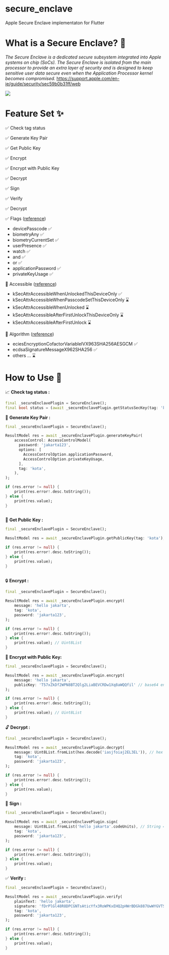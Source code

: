 # secure_enclave

Apple Secure Enclave implementaton for Flutter

# What is a Secure Enclave? 👮
*The Secure Enclave is a dedicated secure subsystem integrated into Apple systems on chip (SoCs). The Secure Enclave is isolated from the main processor to provide an extra layer of security and is designed to keep sensitive user data secure even when the Application Processor kernel becomes compromised.* https://support.apple.com/en-ie/guide/security/sec59b0b31ff/web

[![](https://help.apple.com/assets/6026E7D7748ADA67B165542D/6026E7DA748ADA67B1655435/en_GB/388d8f7e1d4dd8c22d85c87ca9d01622.png)](https://help.apple.com/assets/6026E7D7748ADA67B165542D/6026E7DA748ADA67B1655435/en_GB/388d8f7e1d4dd8c22d85c87ca9d01622.png)

# Feature Set ✨

✅ Check tag status 

✅ Generate Key Pair 

✅ Get Public Key

✅ Encrypt

✅ Encrypt with Public Key

✅ Decrypt

✅ Sign

✅ Verify

✅ Decrypt

✅ Flags ([reference](https://developer.apple.com/documentation/security/secaccesscontrolcreateflags "reference"))
- devicePasscode ✅
- biometryAny ✅
- biometryCurrentSet ✅
- userPresence ✅
- watch ✅
- and ✅
- or ✅
- applicationPassword ✅
- privateKeyUsage ✅

🚧 Accessible ([reference](https://developer.apple.com/documentation/security/keychain_services/keychain_items/item_attribute_keys_and_values "reference"))
- kSecAttrAccessibleWhenUnlockedThisDeviceOnly ✅
- kSecAttrAccessibleWhenPasscodeSetThisDeviceOnly ⌛
- kSecAttrAccessibleWhenUnlocked ⌛
- kSecAttrAccessibleAfterFirstUnlockThisDeviceOnly ⌛
- kSecAttrAccessibleAfterFirstUnlock ⌛

🚧 Algorithm ([reference](https://developer.apple.com/documentation/security/seckeyalgorithm "reference"))
- eciesEncryptionCofactorVariableIVX963SHA256AESGCM ✅
- ecdsaSignatureMessageX962SHA256 ✅
- others ... ⌛

# How to Use 🚀

📈 **Check tag status :**
```dart
final _secureEnclavePlugin = SecureEnclave();
final bool status = (await _secureEnclavePlugin.getStatusSecKey(tag: 'kota')).value;
```

🔑 **Generate Key Pair :**
```dart
final _secureEnclavePlugin = SecureEnclave();

ResultModel res = await _secureEnclavePlugin.generateKeyPair(
    accessControl: AccessControlModel(
      password: 'jakarta123',
      options: [
        AccessControlOption.applicationPassword,
        AccessControlOption.privateKeyUsage,
      ],
      tag: 'kota',
    ),
);

if (res.error != null) {
	print(res.error!.desc.toString());
} else {
	print(res.value);
}
 
```

📢 **Get Public Key :**
```dart
final _secureEnclavePlugin = SecureEnclave();

ResultModel res = await _secureEnclavePlugin.getPublicKey(tag: 'kota');

if (res.error != null) {
	print(res.error!.desc.toString());
} else {
	print(res.value);
}
 
```

🔒 **Encrypt :**
```dart
final _secureEnclavePlugin = SecureEnclave();

ResultModel res = await _secureEnclavePlugin.encrypt(
    message: 'hello jakarta',
    tag: 'kota',
    password: 'jakarta123',
);

if (res.error != null) {
	print(res.error!.desc.toString());
} else {
	print(res.value); // Uint8List
}
```

🔐 **Encrypt with Public Key:**
```dart
final _secureEnclavePlugin = SecureEnclave();

ResultModel res = await _secureEnclavePlugin.encrypt(
    message: 'hello jakarta',
    publicKey: 'T57xZkDf2WPN8BT2Qlg2LiaBEVCRDw1Xq8aWQQfil' // base64 encode
);

if (res.error != null) {
	print(res.error!.desc.toString());
} else {
	print(res.value); // Uint8List
}
```

🔓 **Decrypt :**
```dart
final _secureEnclavePlugin = SecureEnclave();

ResultModel res = await _secureEnclavePlugin.decrypt(
    message: Uint8List.fromList(hex.decode('iasjfoiaj2EL3EL')), // hex => Uint8List
    tag: 'kota',
    password: 'jakarta123',
);

if (res.error != null) {
	print(res.error!.desc.toString());
} else {
	print(res.value);
}
```

🔏 **Sign :**
```dart
final _secureEnclavePlugin = SecureEnclave();

ResultModel res = await _secureEnclavePlugin.sign(
    message: Uint8List.fromList('hello jakarta'.codeUnits), // String => Uint8List
    tag: 'kota',
    password: 'jakarta123',
);

if (res.error != null) {
	print(res.error!.desc.toString());
} else {
	print(res.value);
}
```

✅ **Verify :**
```dart
final _secureEnclavePlugin = SecureEnclave();

ResultModel res = await _secureEnclavePlugin.verify(
	plainText: 'hello jakarta',
    signature: 'fDrPlGl48R8DPCGNTsAticYfx3RoWPKxEHQ2pHWrBDGk887UwWYGVTSSUj6LciietChBULEs ',
    tag: 'kota',
    password: 'jakarta123',
);

if (res.error != null) {
	print(res.error!.desc.toString());
} else {
	print(res.value);
}
```


